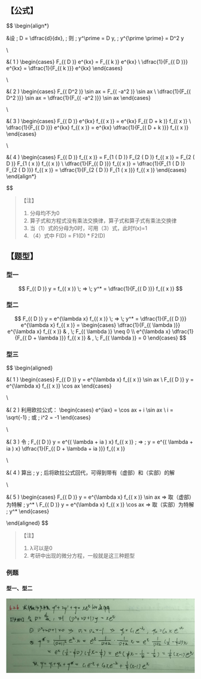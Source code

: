 ## 【公式】

$$
\begin{align*}

  &设 \; D = \dfrac{d}{dx}, \; 则 \; y^\prime = D y, \; y^{\prime \prime} = D^2 y

  \\

  &( 1 )
  \begin{cases}
    F_{( D )} e^{kx} = F_{( k )} e^{kx}
    \\
    \dfrac{1}{F_{( D )}} e^{kx} = \dfrac{1}{F_{( k )}} e^{kx}
  \end{cases}

  \\

  &( 2 )
  \begin{cases}
    F_{( D^2 )} \sin ax = F_{( -a^2 )} \sin ax
    \\
    \dfrac{1}{F_{( D^2 )}} \sin ax = \dfrac{1}{F_{( -a^2 )}} \sin ax
  \end{cases}

  \\

  &( 3 )
  \begin{cases}
    F_{( D )} e^{kx} f_{( x )} = e^{kx} F_{( D + k )} f_{( x )}
    \\
    \dfrac{1}{F_{( D )}} e^{kx} f_{( x )} = e^{kx} \dfrac{1}{F_{( D + k )}} f_{( x )}
  \end{cases}

  \\

  &( 4 )
  \begin{cases}
    F_{( D )} f_{( x )} = F_{1 ( D )} F_{2 ( D )} f_{( x )} = F_{2 ( D )} F_{1 ( x )} f_{( x )}
    \\
    \dfrac{1}{F_{( D )}} f_{( x )} = \dfrac{1}{F_{1 ( D )} F_{2 ( D )}} f_{( x )} = \dfrac{1}{F_{2 ( D )} F_{1 ( x )}} f_{( x )}
  \end{cases}
\end{align*}

$$

>【注】
> 1. 分母均不为0
> 2. 算子式和方程式没有乘法交换律，算子式和算子式有乘法交换律
> 3. 当（1）式的分母为0时，可用（3）式，此时f(x)=1
> 4. （4）式中 F(D) = F1(D) * F2(D)

## 【题型】

### 型一

$$
F_{( D )} y = f_{( x )} \; => \; y^* = \dfrac{1}{F_{( D )}} f_{( x )}
$$

### 型二

$$
F_{( D )} y = e^{\lambda x} f_{( x )} \; => \; y^* = \dfrac{1}{F_{( D )}} e^{\lambda x} f_{( x )} =
\begin{cases}
  \dfrac{1}{F_{( \lambda )}} e^{\lambda x} f_{( x )} & , \; F_{( \lambda )} \neq 0
  \\
  e^{\lambda x} \dfrac{1}{F_{( D + \lambda )}} f_{( x )} & , \; F_{( \lambda )} = 0
\end{cases}
$$

### 型三

$$
\begin{aligned}

  &( 1 )
  \begin{cases}
    F_{( D )} y = e^{\lambda x} f_{( x )} \sin ax
    \\
    F_{( D )} y = e^{\lambda x} f_{( x )} \cos ax
  \end{cases}

  \\

  &( 2 )
  利用欧拉公式：
  \begin{cases}
    e^{iax} = \cos ax + i \sin ax
    \\
    i = \sqrt{-1} \; 或 \; i^2 = -1
  \end{cases}

  \\

  &( 3 )
  令 \; F_{( D )} y = e^{( \lambda + ia ) x} f_{( x )} \; => \; y = e^{( \lambda + ia ) x} \dfrac{1}{F_{( D + \lambda + ia )}} f_{( x )}

  \\

  &( 4 )
  算出 \; y \; 后将欧拉公式回代，可得到带有（虚部）和（实部）的解

  \\

  &( 5 )
  \begin{cases}
    F_{( D )} y = e^{\lambda x} f_{( x )} \sin ax => 取（虚部）为特解 \; y^*
    \\
    F_{( D )} y = e^{\lambda x} f_{( x )} \cos ax => 取（实部）为特解 \; y^*
  \end{cases}

\end{aligned}
$$

>【注】
> 1. λ可以是0
> 2. 考研中出现的微分方程，一般就是这三种题型

### 例题

#### 型一、型二

![differential-operators.jpg](/img/in-post/post-differential-operators/differential-operators.jpg)
